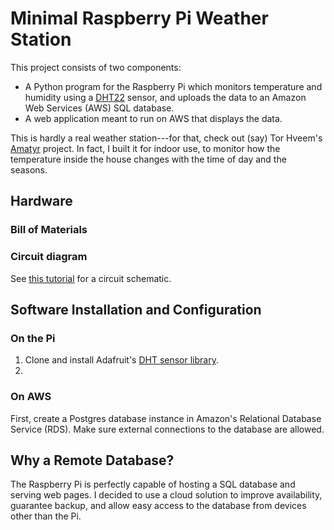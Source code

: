 # Minimal Raspberry Pi Weather Station #

This project consists of two components:

*   A Python program for the Raspberry Pi which monitors temperature and
    humidity using a [DHT22][DHT22] sensor, and uploads the data to an
    Amazon Web Services (AWS) SQL database.
*   A web application meant to run on AWS that displays the data.

This is hardly a real weather station---for that, check out (say) Tor Hveem's
[Amatyr][Amatyr] project.  In fact, I built it for indoor use, to monitor how
the temperature inside the house changes with the time of day and the seasons.


## Hardware ##

### Bill of Materials ###

### Circuit diagram ###

See [this tutorial][DHT22 tutorial] for a circuit schematic.


## Software Installation and Configuration ##

### On the Pi ###

1. Clone and install Adafruit's [DHT sensor library][DHT22 driver].
2. 

### On AWS ###

First, create a Postgres database instance in Amazon's Relational Database
Service (RDS).  Make sure external connections to the database are allowed.




## Why a Remote Database? ##

The Raspberry Pi is perfectly capable of hosting a SQL database and serving
web pages.  I decided to use a cloud solution to improve availability,
guarantee backup, and allow easy access to the database from devices other
than the Pi.


[Amatyr]: https://github.com/torhve/Amatyr
[DHT22]: https://www.adafruit.com/products/385
[DHT22 driver]: https://github.com/adafruit/Adafruit_Python_DHT
[DHT22 tutorial]: https://learn.adafruit.com/dht-humidity-sensing-on-raspberry-pi-with-gdocs-logging